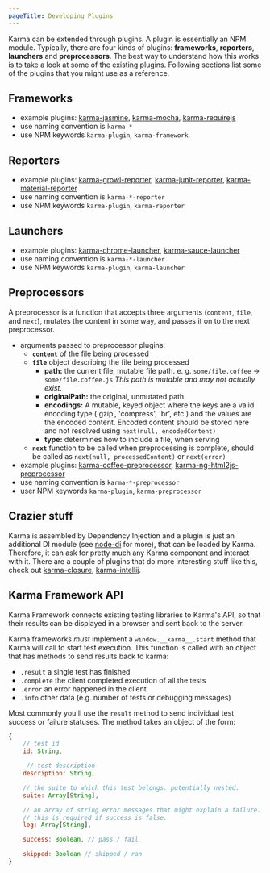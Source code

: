 ```yaml
---
pageTitle: Developing Plugins
---
```


Karma can be extended through plugins. A plugin is essentially an NPM module. Typically, there are four kinds of plugins: **frameworks**, **reporters**, **launchers** and **preprocessors**. The best way to understand how this works is to take a look at some of the existing plugins. Following sections list some of the plugins that you might use as a reference.

## Frameworks
- example plugins: [karma-jasmine], [karma-mocha], [karma-requirejs]
- use naming convention is `karma-*`
- use NPM keywords `karma-plugin`, `karma-framework`.

## Reporters
- example plugins: [karma-growl-reporter], [karma-junit-reporter], [karma-material-reporter]
- use naming convention is `karma-*-reporter`
- use NPM keywords `karma-plugin`, `karma-reporter`

## Launchers
- example plugins: [karma-chrome-launcher], [karma-sauce-launcher]
- use naming convention is `karma-*-launcher`
- use NPM keywords `karma-plugin`, `karma-launcher`

## Preprocessors

A preprocessor is a function that accepts three arguments (`content`, `file`, and `next`), mutates the content in some way, and passes it on to the next preprocessor.

- arguments passed to preprocessor plugins:
  - **`content`** of the file being processed
  - **`file`** object describing the file being processed
     - **path:** the current file, mutable file path. e. g. `some/file.coffee` -> `some/file.coffee.js` _This path is mutable and may not actually exist._
     - **originalPath:** the original, unmutated path
     - **encodings:** A mutable, keyed object where the keys are a valid encoding type ('gzip', 'compress', 'br', etc.) and the values are the encoded content. Encoded content should be stored here and not resolved using `next(null, encodedContent)`
     - **type:** determines how to include a file, when serving
  - **`next`** function to be called when preprocessing is complete, should be called as `next(null, processedContent)` or `next(error)`
- example plugins: [karma-coffee-preprocessor], [karma-ng-html2js-preprocessor]
- use naming convention is `karma-*-preprocessor`
- user NPM keywords `karma-plugin`, `karma-preprocessor`

## Crazier stuff
Karma is assembled by Dependency Injection and a plugin is just an additional DI module (see [node-di] for more), that can be loaded by Karma. Therefore, it can ask for pretty much any Karma component and interact with it. There are a couple of plugins that do more interesting stuff like this, check out [karma-closure], [karma-intellij].


[karma-jasmine]: https://github.com/karma-runner/karma-jasmine
[karma-mocha]: https://github.com/karma-runner/karma-mocha

[karma-requirejs]: https://github.com/karma-runner/karma-requirejs
[karma-growl-reporter]: https://github.com/karma-runner/karma-growl-reporter
[karma-junit-reporter]: https://github.com/karma-runner/karma-junit-reporter
[karma-chrome-launcher]: https://github.com/karma-runner/karma-chrome-launcher
[karma-sauce-launcher]: https://github.com/karma-runner/karma-sauce-launcher
[karma-coffee-preprocessor]: https://github.com/karma-runner/karma-coffee-preprocessor
[karma-ng-html2js-preprocessor]: https://github.com/karma-runner/karma-ng-html2js-preprocessor
[karma-closure]: https://github.com/karma-runner/karma-closure
[karma-intellij]: https://github.com/karma-runner/karma-intellij
[node-di]: https://github.com/vojtajina/node-di
[karma-material-reporter]: https://github.com/ameerthehacker/karma-material-reporter

## Karma Framework API

Karma Framework connects existing testing libraries to Karma's API, so that their
results can be displayed in a browser and sent back to the server.

Karma frameworks _must_ implement a `window.__karma__.start` method that Karma will
call to start test execution. This function is called with an object that has methods
to send results back to karma:

* `.result` a single test has finished
* `.complete` the client completed execution of all the tests
* `.error` an error happened in the client
* `.info` other data (e.g. number of tests or debugging messages)

Most commonly you'll use the `result` method to send individual test success or failure
statuses. The method takes an object of the form:

```js
{
    // test id
    id: String,

     // test description
    description: String,

    // the suite to which this test belongs. potentially nested.
    suite: Array[String],

    // an array of string error messages that might explain a failure.
    // this is required if success is false.
    log: Array[String],

    success: Boolean, // pass / fail

    skipped: Boolean // skipped / ran
}
```
